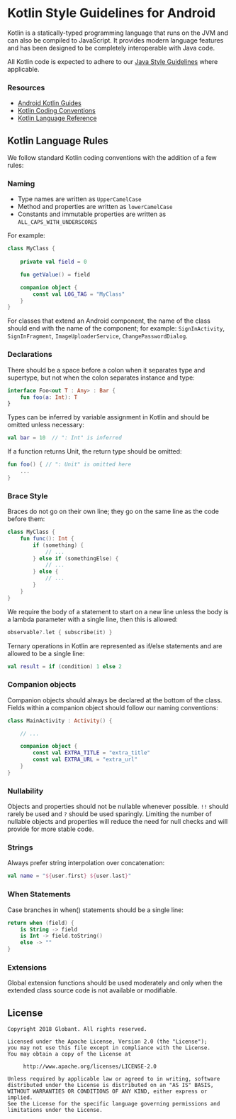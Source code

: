 # Kotlin Style Guidelines for Android
Kotlin is a statically-typed programming language that runs on the JVM and can also be compiled to JavaScript. It provides modern language features and has been designed to be completely interoperable with Java code.

All Kotlin code is expected to adhere to our [Java Style Guidelines](JavaStyleGuide.md) where applicable.

### Resources
* [Android Kotlin Guides](https://android.github.io/kotlin-guides/style.html)
* [Kotlin Coding Conventions](http://kotlinlang.org/docs/reference/coding-conventions.html)
* [Kotlin Language Reference](https://kotlinlang.org/docs/reference/)

## Kotlin Language Rules
We follow standard Kotlin coding conventions with the addition of a few rules:

### Naming
* Type names are written as `UpperCamelCase`
* Method and properties are written as `lowerCamelCase`
* Constants and immutable properties are written as `ALL_CAPS_WITH_UNDERSCORES`

For example:

~~~kotlin
class MyClass {
    
    private val field = 0

    fun getValue() = field

    companion object {
        const val LOG_TAG = "MyClass"
    }
}
~~~

For classes that extend an Android component, the name of the class should end with the name of the component; for example: `SignInActivity`, `SignInFragment`, `ImageUploaderService`, `ChangePasswordDialog`.

### Declarations
There should be a space before a colon when it separates type and supertype, but not when the colon separates instance and type:

~~~kotlin
interface Foo<out T : Any> : Bar {
    fun foo(a: Int): T
}
~~~

Types can be inferred by variable assignment in Kotlin and should be omitted unless necessary:

~~~kotlin
val bar = 10  // ": Int" is inferred
~~~

If a function returns Unit, the return type should be omitted:

~~~kotlin
fun foo() { // ": Unit" is omitted here
    ...
}
~~~

### Brace Style
Braces do not go on their own line; they go on the same line as the code before them:

~~~kotlin
class MyClass {
    fun func(): Int {
        if (something) {
            // ...
        } else if (somethingElse) {
            // ...
        } else {
            // ...
        }
    }
}
~~~

We require the body of a statement to start on a new line unless the body is a lambda parameter with a single line, then this is allowed:

~~~kotlin
observable?.let { subscribe(it) }
~~~

Ternary operations in Kotlin are represented as if/else statements and are allowed to be a single line:

~~~kotlin
val result = if (condition) 1 else 2
~~~

### Companion objects

Companion objects should always be declared at the bottom of the class. Fields within a companion object should follow our naming conventions:

~~~kotlin
class MainActivity : Activity() {

    // ...

    companion object {
        const val EXTRA_TITLE = "extra_title"
        const val EXTRA_URL = "extra_url"
    }
}
~~~

### Nullability
Objects and properties should not be nullable whenever possible. `!!` should rarely be used and `?` should be used sparingly. Limiting the number of nullable objects and properties will reduce the need for null checks and will provide for more stable code. 

### Strings
Always prefer string interpolation over concatenation:

~~~kotlin
val name = "${user.first} ${user.last}"
~~~

### When Statements
Case branches in when() statements should be a single line:

~~~kotlin
return when (field) {
    is String -> field
    is Int -> field.toString()
    else -> ""
}
~~~

### Extensions
Global extension functions should be used moderately and only when the extended class source code is not available or modifiable.

## License
    Copyright 2018 Globant. All rights reserved.

    Licensed under the Apache License, Version 2.0 (the "License");
    you may not use this file except in compliance with the License.
    You may obtain a copy of the License at

         http://www.apache.org/licenses/LICENSE-2.0

    Unless required by applicable law or agreed to in writing, software
    distributed under the License is distributed on an "AS IS" BASIS,
    WITHOUT WARRANTIES OR CONDITIONS OF ANY KIND, either express or implied.
    See the License for the specific language governing permissions and
    limitations under the License.